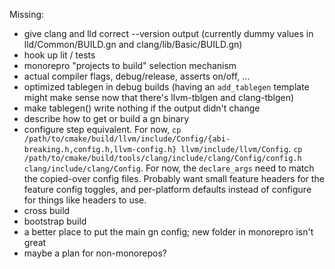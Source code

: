 Missing:
- give clang and lld correct --version output (currently dummy values in
  lld/Common/BUILD.gn and clang/lib/Basic/BUILD.gn)
- hook up lit / tests
- monorepro "projects to build" selection mechanism
- actual compiler flags, debug/release, asserts on/off, ...
- optimized tablegen in debug builds (having an `add_tablegen` template might
  make sense now that there's llvm-tblgen and clang-tblgen)
- make tablegen() write nothing if the output didn't change
- describe how to get or build a gn binary
- configure step equivalent. For now,
  `cp /path/to/cmake/build/llvm/include/Config/{abi-breaking.h,config.h,llvm-config.h} llvm/include/llvm/Config`.
  `cp /path/to/cmake/build/tools/clang/include/clang/Config/config.h clang/include/clang/Config`.
  For now, the `declare_args` need to match the copied-over config files.
  Probably want small feature headers for the feature config toggles, and
  per-platform defaults instead of configure for things like headers to use.
- cross build
- bootstrap build
- a better place to put the main gn config; new folder in monorepro isn't great
- maybe a plan for non-monorepos?
